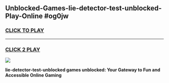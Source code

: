 
## Unblocked-Games-lie-detector-test-unblocked-Play-Online #og0jw
<h3>
<a href="https://news.freeplayer.one?title=lie-detector-test-unblocked&ref=3">CLICK TO PLAY</a></h3>
<hr>

<h3>
<a href="https://news.freeplayer.one?title=lie-detector-test-unblocked&ref=3">CLICK 2 PLAY</a>
  
</h3>

<a href="https://news.freeplayer.one?title=lie-detector-test-unblocked&ref=3"><img src="https://clearcache.store/games.png"></a>


**lie-detector-test-unblocked games unblocked: Your Gateway to Fun and Accessible Online Gaming**
